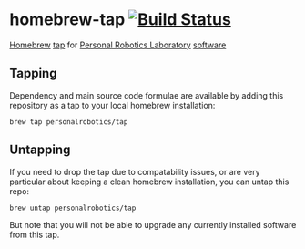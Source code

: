 # homebrew-tap [![Build Status](https://travis-ci.org/personalrobotics/homebrew-tap.svg?branch=master)](https://travis-ci.org/personalrobotics/homebrew-tap)
[Homebrew][homebrew] [tap][homebrew-tap] for [Personal Robotics Laboratory][prl] [software][prl-github]

Tapping
-------
Dependency and main source code formulae are available by adding this repository as a tap to your local homebrew installation:

    brew tap personalrobotics/tap

Untapping
---------
If you need to drop the tap due to compatability issues, or are very particular about keeping a clean homebrew installation, you can untap this repo:

    brew untap personalrobotics/tap

But note that you will not be able to upgrade any currently installed software from this tap.

[homebrew]: https://brew.sh/
[homebrew-tap]: https://github.com/Homebrew/brew/blob/master/docs/brew-tap.md
[prl]: https://personalrobotics.ri.cmu.edu/
[prl-github]: https://github.com/personalrobotics/
